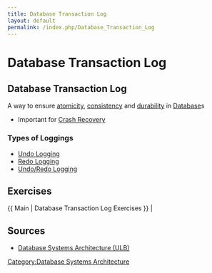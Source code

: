 ```yaml
---
title: Database Transaction Log
layout: default
permalink: /index.php/Database_Transaction_Log
---
```


# Database Transaction Log

## Database Transaction Log
A way to ensure [atomicity](Atomicity_(databases)), [consistency](Consistency_(databases)) and [durability](Durability_(databases)) in [Database](Database)s
- Important for [Crash Recovery](Crash_Recovery)

### Types of Loggings
- [Undo Logging](Undo_Logging)
- [Redo Logging](Redo_Logging)
- [Undo/Redo Logging](Undo_Redo_Logging)


## Exercises
{{ Main |  Database Transaction Log Exercises }} |

## Sources
- [Database Systems Architecture (ULB)](Database_Systems_Architecture_(ULB))

[Category:Database Systems Architecture](Category_Database_Systems_Architecture)